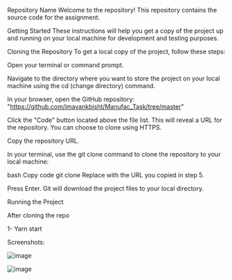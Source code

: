 Repository Name
Welcome to the repository! This repository contains the source code for the assignment.

Getting Started
These instructions will help you get a copy of the project up and running on your local machine for development and testing purposes.

Cloning the Repository
To get a local copy of the project, follow these steps:

Open your terminal or command prompt.

Navigate to the directory where you want to store the project on your local machine using the cd (change directory) command.

In your browser, open the GitHub repository: "https://github.com/imayankbisht/Manufac_Task/tree/master"

Click the "Code" button located above the file list. This will reveal a URL for the repository. You can choose to clone using HTTPS.

Copy the repository URL.

In your terminal, use the git clone command to clone the repository to your local machine:

bash
Copy code
git clone <repository URL>
Replace <repository URL> with the URL you copied in step 5.

Press Enter. Git will download the project files to your local directory.

Running the Project

After cloning the repo

1- Yarn start

Screenshots:

![image](https://github.com/imayankbisht/Manufac_Task/assets/77320100/ba956d5e-dde2-48ef-a95c-3b3a288f6479)

![image](https://github.com/imayankbisht/Manufac_Task/assets/77320100/70516922-5570-4a3b-8b45-7f4a93ad930a)




